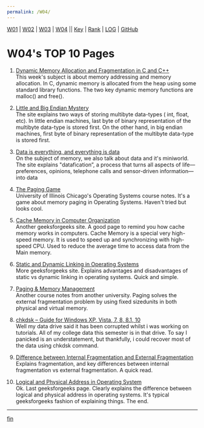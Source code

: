 ```yaml
---
permalink: /W04/
---
```


[W01](https://vandhya.github.io/os211/W01/) | [W02](https://vandhya.github.io/os211/W02/) | [W03](https://vandhya.github.io/os211/W03/) | 
[W04](https://vandhya.github.io/os211/W04/) || 
[Key](https://vandhya.github.io/os211/TXT/mypubkey.txt) | [Rank](https://vandhya.github.io/os211/TXT/myrank.txt) | [LOG](https://vandhya.github.io/os211/TXT/mylog.txt) | 
[GitHub](https://github.com/vandhya/os211)

# W04's TOP 10 Pages

1. [Dynamic Memory Allocation and Fragmentation in C and C++](https://www.design-reuse.com/articles/25090/dynamic-memory-allocation-fragmentation-c.html)<br>
This week's subject is about memory addressing and memory allocation. In C, dynamic memory is allocated from the heap using some standard library functions.
The two key dynamic memory functions are malloc() and free().


2. [Little and Big Endian Mystery](https://www.geeksforgeeks.org/little-and-big-endian-mystery/)<br>
The site explains two ways of storing multibyte data-types ( int, float, etc). In little endian machines, last byte of binary representation of the 
multibyte data-type is stored first. On the other hand, in big endian machines, first byte of binary representation of the multibyte data-type is stored first.

3. [Data is everything, and everything is data](https://blog.pythian.com/data-everything-everything-data/)<br>
On the subject of memory, we also talk about data and it's miniworld. The site explains "datafication”, a process that turns all aspects of life—preferences, 
opinions, telephone calls and sensor-driven information—into data

4. [The Paging Game](https://www.cs.uic.edu/~jbell/CourseNotes/OperatingSystems/ThePagingGame.html)<br>
University of Illinois Chicago's Operating Systems course notes. It's a game about memory paging in Operating Systems. Haven't tried but looks cool.

5. [Cache Memory in Computer Organization](https://www.geeksforgeeks.org/cache-memory-in-computer-organization/)<br>
Another geeksforgeeks site. A good page to remind you how cache memory works in computers. Cache Memory is a special very high-speed memory.
It is used to speed up and synchronizing with high-speed CPU. Used to reduce the average time to access data from the Main memory. 


6. [Static and Dynamic Linking in Operating Systems](https://www.geeksforgeeks.org/static-and-dynamic-linking-in-operating-systems/)<br>
More geeksforgeeks site. Explains advantages and disadvantages of static vs dynamic linking in operating systems. Quick and simple.

7. [Paging & Memory Management](https://cseweb.ucsd.edu/classes/su09/cse120/lectures/Lecture7.pdf)<br>
Another course notes from another university. Paging solves the external fragmentation problem by using fixed sizedunits in both physical and virtual memory.

8. [chkdsk – Guide for Windows XP, Vista, 7, 8, 8.1, 10](https://neosmart.net/wiki/chkdsk/#CHKDSK_in_Windows_10)<br>
Well my data drive said it has been corrupted whilst i was working on tutorials. All of my college data this semester is in that drive. To say I
panicked is an understatement, but thankfully, i could recover most of the data using chkdsk command.

9. [Difference between Internal Fragmentation and External Fragmentation](https://www.tutorialspoint.com/difference-between-internal-fragmentation-and-external-fragmentation)<br>
Explains fragmentation, and key differences between internal fragmentation vs external fragmentation. A quick read.

10. [Logical and Physical Address in Operating System](https://www.geeksforgeeks.org/logical-and-physical-address-in-operating-system/)<br>
Ok. Last geeksforgeeks page. Clearly explains the difference between logical and physical address in operating systems. It's typical geeksforgeeks fashion 
of explaining things. The end.

----
[fin](https://www.youtube.com/watch?v=vQHVGXdcqEQ)
